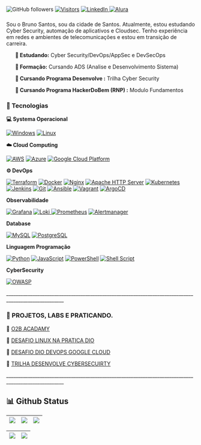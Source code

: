 
![GitHub followers](https://img.shields.io/github/followers/BrunoSantos88?style=social) 
[![Visitors](https://api.visitorbadge.io/api/combined?path=https%3A%2F%2Fgithub.com%2FBrunoSantos88&countColor=%2337d67a&style=flat-square&labelStyle=lower)](https://visitorbadge.io/status?path=https%3A%2F%2Fgithub.com%2FBrunoSantos88)
<a href="https://www.linkedin.com/in/brunosantos88/" target="_blank">
    <img src="https://img.shields.io/badge/LinkedIn-0077B5?style=flat-square&logo=linkedin&logoColor=white" alt="LinkedIn">
<a href="https://cursos.alura.com.br/user/ilovegamesrpg" target="_blank">
    <img src="https://img.shields.io/badge/Alura-52B6FF?style=flat-square&logo=alura&logoColor=white" alt="Alura">
</a>

<h3></h3>
Sou o Bruno Santos, sou da cidade de Santos. Atualmente, estou estudando Cyber Security, automação de aplicativos e Cloudsec. Tenho experiência em redes e ambientes de telecomunicações e estou em transição de carreira. </p>

<ul>
    <b> 🎯 Estudando:</b> Cyber Security/DevOps/AppSec e DevSecOps </li> </p>
    <b> 🎯 Formação:</b> Cursando ADS (Analise e Desenvolvimento Sistema)</li> </p>
    <b> 🎯 Cursando Programa Desenvolve :</b> Trilha Cyber Security </li>  </p>
    <b> 🎯 Cursando Programa HackerDoBem (RNP) :</b> Modulo Fundamentos </li>  </p>
</ul>

</p>

<p align="left">
<h3> 🔗 Tecnologias</h3>

<b> 💻 Systema Operacional </b> <br> </p>
<a href="https://www.microsoft.com/en-us/windows/" alt="Windows" target="_blank">
    <img alt="Windows" src="https://img.shields.io/badge/Windows-0078D6?style=flat&logo=windows&logoColor=white"></a>
<a href="https://www.linux.org/" alt="Linux" target="_blank">
    <img alt="Linux" src="https://img.shields.io/badge/Linux-FCC624?style=flat&logo=linux&logoColor=black"></a>
  </p>   

<b> ☁️ Cloud Computing </b> <br> </p>
<a href="https://aws.amazon.com" alt="AWS" target="_blank">
    <img alt="AWS" src="https://img.shields.io/badge/Amazon_AWS-FFD700?style=flat&logo=amazon-aws&logoColor=white"></a>
<a href="https://azure.microsoft.com" alt="Azure" target="_blank">
    <img alt="Azure" src="https://img.shields.io/badge/Microsoft_Azure-0089D6?style=flat&logo=microsoft-azure&logoColor=white"></a> 
<a href="https://cloud.google.com" alt="Google Cloud Platform" target="_blank">
    <img alt="Google Cloud Platform" src="https://img.shields.io/badge/Google_Cloud_Platform-4285F4?style=flat&logo=google-cloud&logoColor=white"></a> 
</p>
<b> ⚙️ DevOps </b>  </p>

<a href="https://www.terraform.io" alt="Terraform" target="_blank">
    <img alt="Terraform" src="https://img.shields.io/badge/Terraform-7647a7?style=flat&logo=terraform&logoColor=white"></a> 
<a href="https://www.docker.com" alt="Docker" target="_blank">
    <img alt="Docker" src="https://img.shields.io/badge/Docker-2496ED?style=flat&logo=docker&logoColor=white"></a>
<a href="https://www.nginx.com" alt="Nginx" target="_blank">
    <img alt="Nginx" src="https://img.shields.io/badge/Nginx-009639?style=flat&logo=nginx&logoColor=white"></a>
<a href="https://httpd.apache.org/" alt="Apache HTTP Server" target="_blank">
    <img alt="Apache HTTP Server" src="https://img.shields.io/badge/Apache_HTTP_Server-D22128?style=flat&logo=apache&logoColor=white"></a>
<a href="https://kubernetes.io" alt="Kubernetes" target="_blank">
    <img alt="Kubernetes" src="https://img.shields.io/badge/Kubernetes-326CE5?style=flat&logo=kubernetes&logoColor=white"></a>  
<a href="https://www.jenkins.io" alt="Jenkins" target="_blank">
    <img alt="Jenkins" src="https://img.shields.io/badge/Jenkins-D24939?style=flat&logo=jenkins&logoColor=white"></a>
<a href="https://git-scm.com/" alt="Git" target="_blank">
    <img alt="Git" src="https://img.shields.io/badge/Git-F05032?style=flat&logo=git&logoColor=white"></a>
<a href="https://www.ansible.com" alt="Ansible" target="_blank">
   <img alt="Ansible" src="https://img.shields.io/badge/Ansible-EE0000?style=flat&logo=ansible&logoColor=white"></a>
<a href="https://www.vagrantup.com/" alt="Vagrant" target="_blank">
    <img alt="Vagrant" src="https://img.shields.io/badge/Vagrant-1563FF?style=flat&logo=vagrant&logoColor=white"></a>
<a href="https://argoproj.github.io/argo-cd/" alt="ArgoCD" target="_blank">
    <img alt="ArgoCD" src="https://img.shields.io/badge/ArgoCD-5898F1?style=flat&logo=argo-cd&logoColor=white"></a>
 </p>

<b> Observabilidade </b> </p>
<a href="https://grafana.com" alt="Grafana" target="_blank">
 <img alt="Grafana" src="https://img.shields.io/badge/Grafana-F46800?style=flat&logo=grafana&logoColor=white"></a>
<a href="https://grafana.com/oss/loki/" alt="Loki" target="_blank">
    <img alt="Loki" src="https://img.shields.io/badge/Loki-339933?style=flat&logo=grafana&logoColor=white">
<a href="https://prometheus.io" alt="Prometheus" target="_blank">
 <img alt="Prometheus" src="https://img.shields.io/badge/Prometheus-E6522C?style=flat&logo=prometheus&logoColor=white"></a>
<a href="https://prometheus.io" alt="Alertmanager" target="_blank">
<img alt="Alertmanager" src="https://img.shields.io/badge/Alertmanager-FFA500?style=flat&logo=prometheus&logoColor=white"></a> 
</p>
<b> Database</b> </p>
<a href="https://www.mysql.com" alt="MySQL" target="_blank">
<img alt="MySQL" src="https://img.shields.io/badge/MySQL-005C84?style=flat&logo=mysql&logoColor=white"></a>
<a href="https://www.postgresql.org" alt="PostgreSQL" target="_blank">
 <img alt="PostgreSQL" src="https://img.shields.io/badge/PostgreSQL-336791?style=flat&logo=postgresql&logoColor=white"></a> 
</a>
</p>

<b> Linguagem Programação</b> </p>
<a href="https://www.python.org" alt="Python" target="_blank">
    <img alt="Python" src="https://img.shields.io/badge/Python-3776AB?style=flat&logo=python&logoColor=white"></a>
<a href="https://developer.mozilla.org/pt-BR/docs/Web/JavaScript" alt="JavaScript" target="_blank">
    <img alt="JavaScript" src="https://img.shields.io/badge/JavaScript-F7DF1E?style=flat&logo=javascript&logoColor=black"></a> 
<a href="https://docs.microsoft.com/en-us/powershell/" alt="PowerShell" target="_blank">
    <img alt="PowerShell" src="https://img.shields.io/badge/PowerShell-5391FE?style=flat&logo=powershell&logoColor=white"></a>
<a href="https://en.wikipedia.org/wiki/Shell_script" alt="Shell Script" target="_blank">
    <img alt="Shell Script" src="https://img.shields.io/badge/Shell_Script-4EAA25?style=flat&logo=gnu-bash&logoColor=white"></a>
 </p>
<b> CyberSecurity </b> </p>
<a href="https://owasp.org/" alt="OWASP" target="_blank">
    <img alt="OWASP" src="https://img.shields.io/badge/OWASP-0052CC?style=flat&logo=owasp&logoColor=white">
</a>
 </p>
______________________________________________________________________________________________________

<h3> 🔗 PROJETOS, LABS E PRATICANDO.</h3>  </p>
     📕 <a href=https://github.com/BrunoSantos88/desafio_o11y_bruno.git/> O2B ACADAMY </a>  </p>
     📕 <a href=https://github.com/BrunoSantos88/bootcamp-linux-dio/> DESAFIO LINUX NA PRATICA DIO </a>  </p>
     📕 <a href=https://github.com/BrunoSantos88/GoogleCloud-Desafio-Dio-Experience/> DESAFIO DIO DEVOPS GOOGLE CLOUD </a>  </p>
     📕 <a href=https://github.com/BrunoSantos88/Desenvolve-Security.git/> TRILHA DESENVOLVE CYBERSECUIRTY </a>  </p>
</li>
 ______________________________________________________________________________________________________

 

## 📊 Github Status
| ![](http://github-profile-summary-cards.vercel.app/api/cards/stats?username=BrunoSantos88&theme=blueberry) | ![](http://github-profile-summary-cards.vercel.app/api/cards/repos-per-language?username=BrunoSantos88&theme=blueberry) | ![](http://github-profile-summary-cards.vercel.app/api/cards/most-commit-language?username=BrunoSantos88&theme=blueberry) |
| :-: | :-: | :-: |

|![](http://github-profile-summary-cards.vercel.app/api/cards/productive-time?username=BrunoSantos88&theme=blueberry&utcOffset=8) |![](http://github-profile-summary-cards.vercel.app/api/cards/profile-details?username=BrunoSantos88&theme=blueberry)| 
| :-: | :-: |


